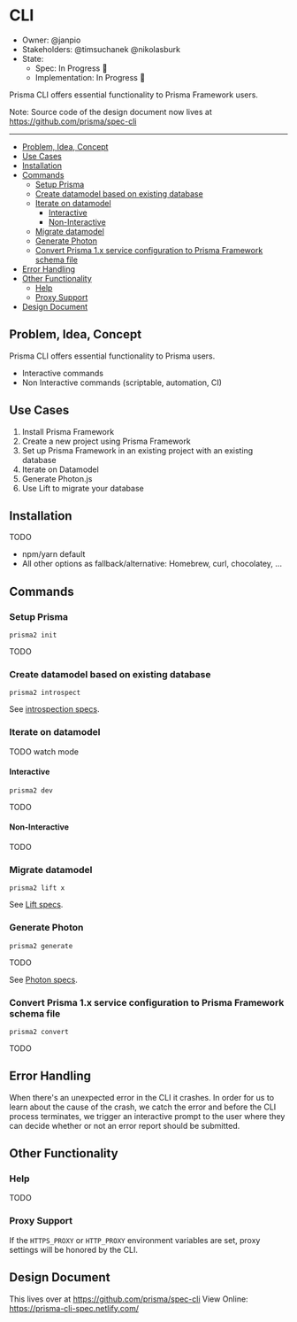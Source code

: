 # CLI

- Owner: @janpio
- Stakeholders: @timsuchanek @nikolasburk
- State:
  - Spec: In Progress 🚧
  - Implementation: In Progress 🚧

Prisma CLI offers essential functionality to Prisma Framework users.

Note: Source code of the design document now lives at https://github.com/prisma/spec-cli

---

<!-- START doctoc generated TOC please keep comment here to allow auto update -->
<!-- DON'T EDIT THIS SECTION, INSTEAD RE-RUN doctoc TO UPDATE -->


- [Problem, Idea, Concept](#problem-idea-concept)
- [Use Cases](#use-cases)
- [Installation](#installation)
- [Commands](#commands)
  - [Setup Prisma](#setup-prisma)
  - [Create datamodel based on existing database](#create-datamodel-based-on-existing-database)
  - [Iterate on datamodel](#iterate-on-datamodel)
    - [Interactive](#interactive)
    - [Non-Interactive](#non-interactive)
  - [Migrate datamodel](#migrate-datamodel)
  - [Generate Photon](#generate-photon)
  - [Convert Prisma 1.x service configuration to Prisma Framework schema file](#convert-prisma-1x-service-configuration-to-prisma-framework-schema-file)
- [Error Handling](#error-handling)
- [Other Functionality](#other-functionality)
  - [Help](#help)
  - [Proxy Support](#proxy-support)
- [Design Document](#design-document)

<!-- END doctoc generated TOC please keep comment here to allow auto update -->

## Problem, Idea, Concept

Prisma CLI offers essential functionality to Prisma users.

- Interactive commands
- Non Interactive commands (scriptable, automation, CI)

## Use Cases

1. Install Prisma Framework
1. Create a new project using Prisma Framework
1. Set up Prisma Framework in an existing project with an existing database
1. Iterate on Datamodel
1. Generate Photon.js
1. Use Lift to migrate your database

## Installation

TODO

- npm/yarn default
- All other options as fallback/alternative: Homebrew, curl, chocolatey, ...

## Commands

### Setup Prisma

`prisma2 init`

TODO

### Create datamodel based on existing database

`prisma2 introspect`

See [introspection specs](../introspection).

### Iterate on datamodel

TODO watch mode

#### Interactive

`prisma2 dev`

TODO

#### Non-Interactive

TODO

### Migrate datamodel

`prisma2 lift x`

See [Lift specs](../lift).

### Generate Photon

`prisma2 generate`

TODO

See [Photon specs](../photon).

### Convert Prisma 1.x service configuration to Prisma Framework schema file

`prisma2 convert`

TODO

## Error Handling

When there's an unexpected error in the CLI it crashes. In order for us to learn about the cause of the crash, we catch the error and before the CLI process terminates, we trigger an interactive prompt to the user where they can decide whether or not an error report should be submitted.

## Other Functionality

### Help

TODO

### Proxy Support

If the `HTTPS_PROXY` or `HTTP_PROXY` environment variables are set, proxy settings will be honored by the CLI.

## Design Document

This lives over at https://github.com/prisma/spec-cli
View Online: https://prisma-cli-spec.netlify.com/
